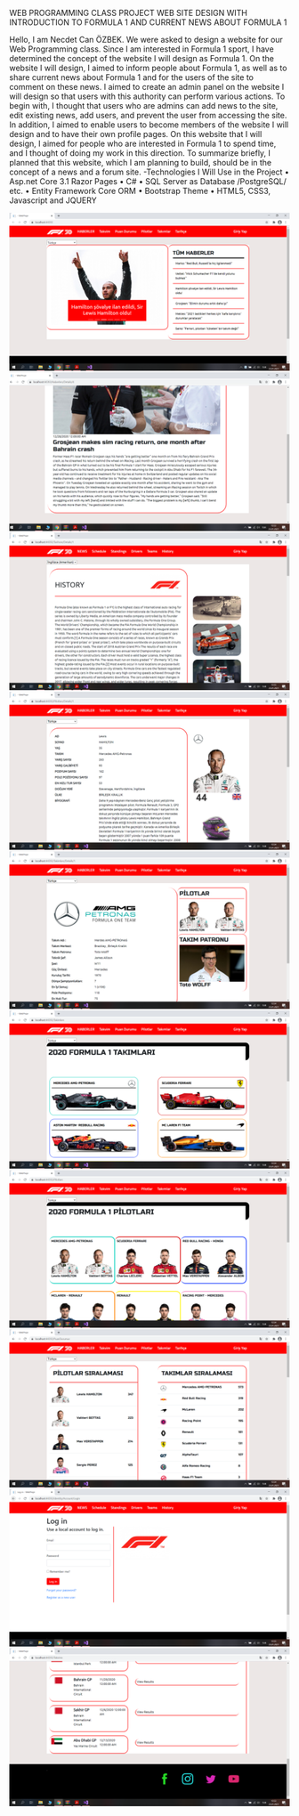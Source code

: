 WEB PROGRAMMING CLASS PROJECT WEB SITE DESIGN WITH INTRODUCTION TO FORMULA 1 AND CURRENT NEWS ABOUT FORMULA 1

Hello, I am Necdet Can ÖZBEK. We were asked to design a website for our Web Programming class. Since I am interested in Formula 1 sport, I have determined the concept of the website I will design as Formula 1. On the website I will design, I aimed to inform people about Formula 1, as well as to share current news about Formula 1 and for the users of the site to comment on these news. I aimed to create an admin panel on the website I will design so that users with this authority can perform various actions. To begin with, I thought that users who are admins can add news to the site, edit existing news, add users, and prevent the user from accessing the site. In addition, I aimed to enable users to become members of the website I will design and to have their own profile pages. On this website that I will design, I aimed for people who are interested in Formula 1 to spend time, and I thought of doing my work in this direction. To summarize briefly, I planned that this website, which I am planning to build, should be in the concept of a news and a forum site. -Technologies I Will Use in the Project • Asp.net Core 3.1 Razor Pages • C# • SQL Server as Database /PostgreSQL/ etc. • Entity Framework Core ORM • Bootstrap Theme • HTML5, CSS3, Javascript and JQUERY


![](https://github.com/necdetcan/WebProgramlamaProje/blob/main/screenshots/1.png?raw=true)
![](https://github.com/necdetcan/WebProgramlamaProje/blob/main/screenshots/2.png?raw=true)
![](https://github.com/necdetcan/WebProgramlamaProje/blob/main/screenshots/3.png?raw=true)
![](https://github.com/necdetcan/WebProgramlamaProje/blob/main/screenshots/4.png?raw=true)
![](https://github.com/necdetcan/WebProgramlamaProje/blob/main/screenshots/5.png?raw=true)
![](https://github.com/necdetcan/WebProgramlamaProje/blob/main/screenshots/6.png?raw=true)
![](https://github.com/necdetcan/WebProgramlamaProje/blob/main/screenshots/7.png?raw=true)
![](https://github.com/necdetcan/WebProgramlamaProje/blob/main/screenshots/8.png?raw=true)
![](https://github.com/necdetcan/WebProgramlamaProje/blob/main/screenshots/9.png?raw=true)
![](https://github.com/necdetcan/WebProgramlamaProje/blob/main/screenshots/10.png?raw=true)
